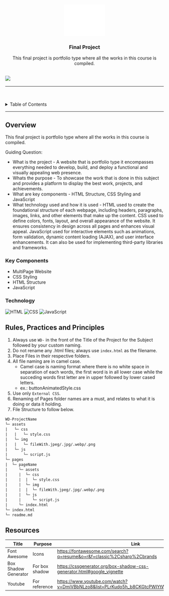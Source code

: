 <a name="readme-top">

<br/>

<br />
<div align="center">
  <a href="https://github.com/zyx-0314/">
  <!-- TODO: If you want to add logo or banner you can add it here -->
    <img src="./assets/img/nyebe_white.png" alt="Nyebe" width="130" height="100">
  </a>
<!-- TODO: Change Title to the name of the title of your Project -->
  <h3 align="center">Final Project</h3>
</div>
<!-- TODO: Make a short description -->
<div align="center">
  This final project is portfolio type where all the works in this course is compiled.
</div>

<br />

<!-- TODO: Change the zyx-0314 into your github username  -->
<!-- TODO: Change the WD-Template-Project into the same name of your folder -->
![](https://visit-counter.vercel.app/counter.png?santuajayvee7/WD-Santua_final_project)

---

<br />
<br />

<!-- TODO: If you want to add more layers for your readme -->
<details>
  <summary>Table of Contents</summary>
  <ol>
    <li>
      <a href="#overview">Overview</a>
      <ol>
        <li>
          <a href="#key-components">Key Components</a>
        </li>
        <li>
          <a href="#technology">Technology</a>
        </li>
      </ol>
    </li>
    <li>
      <a href="#rule,-practices-and-principles">Rules, Practices and Principles</a>
    </li>
    <li>
      <a href="#resources">Resources</a>
    </li>
  </ol>
</details>

---

## Overview

<!-- TODO: To be changed -->
<!-- The following are just sample -->
This final project is portfolio type where all the works in this course is compiled.

Guiding Question:
- What is the project - A website that is portfolio type it encompasses everything needed to develop, build, and deploy a functional and visually appealing web presence. 
- Whats the purpose - To showcase the work that is done in this subject and provides a platform to display the best work, projects, and achievements.
- What are key components - HTML Structure, CSS Styling and JavaScript
- What technology used and how it is used - HTML used to create the foundational structure of each webpage, including headers, paragraphs, images, links, and other elements that make up the content. CSS used to define colors, fonts, layout, and overall appearance of the website. It ensures consistency in design across all pages and enhances visual appeal. JavaScript used for interactive elements such as animations, form validation, dynamic content loading (AJAX), and user interface enhancements. It can also be used for implementing third-party libraries and frameworks.

### Key Components
<!-- TODO: List of Key Components -->
<!-- The following are just sample -->
- MultiPage Website
- CSS Styling 
- HTML Structure
- JavaScript

### Technology
<!-- TODO: List of Technology Used -->
![HTML](https://img.shields.io/badge/HTML-E34F26?style=for-the-badge&logo=html5&logoColor=white)
![CSS](https://img.shields.io/badge/CSS-1572B6?style=for-the-badge&logo=css3&logoColor=white)
![JavaScript](https://img.shields.io/badge/JavaScript-F7DF1E?style=for-the-badge&logo=javascript&logoColor=white)

## Rules, Practices and Principles
1. Always use `WD-` in the front of the Title of the Project for the Subject followed by your custom naming.
2. Do not rename any .html files; always use `index.html` as the filename.
3. Place Files in their respective folders.
4. All file naming are in camel case.
   - Camel case is naming format where there is no white space in separation of each words, the first word is in all lower case while the succeding words first letter are in upper followed by lower cased letters.
   - ex.: buttonAnimatedStyle.css
5. Use only `External CSS`.
6. Renaming of Pages folder names are a must, and relates to what it is doing or data it holding.
7. File Structure to follow below.

```
WD-ProjectName
└─ assets
|   └─ css
|   |   └─ style.css
|   └─ img
|   |   └─ fileWith.jpeg/.jpg/.webp/.png
|   └─ js
|       └─ script.js
└─ pages
|  └─ pageName
|     └─ assets
|     |  └─ css
|     |  |  └─ style.css
|     |  └─ img
|     |  |  └─ fileWith.jpeg/.jpg/.webp/.png
|     |  └─ js
|     |     └─ script.js
|     └─ index.html
└─ index.html
└─ readme.md
```

## Resources

<!-- TODO: Add References -->
| Title | Purpose | Link |
|-|-|-|
| Font Awesome | Icons | https://fontawesome.com/search?q=resume&o=r&f=classic%2Csharp%2Cbrands |
| Box Shadow Generator | For box shadow | https://cssgenerator.org/box-shadow-css-generator.html#google_vignette |
| Youtube | For reference | https://www.youtube.com/watch?v=DmiVBbNLzo8&list=PLrKudo5h_b8CKGtcPWIYtWmbTokv8QhlY&index=2|
